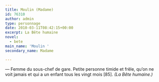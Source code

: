 ```yaml
---
title: Moulin (Madame)
id: 76310
author: admin
type: personnage
date: 2010-03-11T08:42:15+00:00
excerpt: La Bête humaine
novel:
  - bete
main_name: 'Moulin '
secondary_name: Madame

---
```

— Femme du sous-chef de gare. Petite personne timide et frêle, qu’on ne voit jamais et qui a un enfant tous les vingt mois [85]. _(La Bête humaine.)_